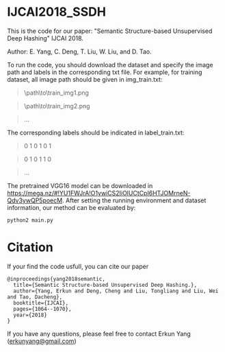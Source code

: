 # IJCAI2018_SSDH
This is the code for our paper: "Semantic Structure-based Unsupervised Deep Hashing" IJCAI 2018.

Author: E. Yang, C. Deng, T. Liu, W. Liu, and D. Tao.

To run the code, you should download the dataset and specify the image path and labels in the corresponding txt file.
For example, for training dataset, all image path should be given in img_train.txt:

>\path\to\train_img1.png

>\path\to\train_img2.png 

>...

The corresponding labels should be indicated in label_train.txt:

>0 1 0 1 0 1

>0 1 0 1 1 0

>...

The pretrained VGG16 model can be downloaded in https://mega.nz/#!YU1FWJrA!O1ywiCS2IiOlUCtCpI6HTJOMrneN-Qdv3ywQP5poecM. 
After setting the running environment and dataset information, our method can be evaluated by:

```
python2 main.py
```
# Citation
If your find the code usfull, you can cite our paper
```
@inproceedings{yang2018semantic,
  title={Semantic Structure-based Unsupervised Deep Hashing.},
  author={Yang, Erkun and Deng, Cheng and Liu, Tongliang and Liu, Wei and Tao, Dacheng},
  booktitle={IJCAI},
  pages={1064--1070},
  year={2018}
}
```
If you have any questions, please feel free to contact Erkun Yang (erkunyang@gmail.com)
